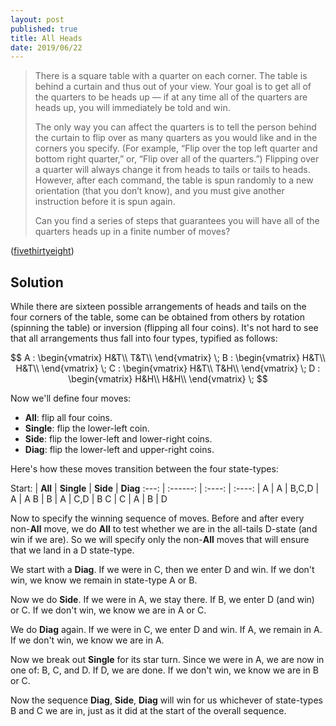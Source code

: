 ```yaml
---
layout: post
published: true
title: All Heads
date: 2019/06/22
---
```


>There is a square table with a quarter on each corner. The table is behind a curtain and thus out of your view. Your goal is to get all of the quarters to be heads up — if at any time all of the quarters are heads up, you will immediately be told and win.
>
>The only way you can affect the quarters is to tell the person behind the curtain to flip over as many quarters as you would like and in the corners you specify. (For example, “Flip over the top left quarter and bottom right quarter,” or, “Flip over all of the quarters.”) Flipping over a quarter will always change it from heads to tails or tails to heads. However, after each command, the table is spun randomly to a new orientation (that you don’t know), and you must give another instruction before it is spun again.
>
>Can you find a series of steps that guarantees you will have all of the quarters heads up in a finite number of moves?

<!--more-->

([fivethirtyeight](https://fivethirtyeight.com/features/i-would-walk-500-miles-and-i-would-riddle-500-more/))


## Solution

While there are sixteen possible arrangements of heads and tails on the four corners of the table, some can be obtained from others by rotation (spinning the table) or inversion (flipping all four coins).  It's not hard to see that all arrangements thus fall into four types, typified as follows:

$$ A : \begin{vmatrix}
H&T\\
T&T\\
\end{vmatrix} 
\;
B : \begin{vmatrix}
H&T\\
H&T\\
\end{vmatrix} 
\;
C : \begin{vmatrix}
H&T\\
T&H\\
\end{vmatrix} 
\;
D : \begin{vmatrix}
H&H\\
H&H\\
\end{vmatrix} 
\;
$$

Now we'll define four moves:
 - **All**: flip all four coins.
 - **Single**: flip the lower-left coin.
 - **Side**: flip the lower-left and lower-right coins.
 - **Diag**: flip the lower-left and upper-right coins.

Here's how these moves transition between the four state-types:


 Start: | **All** | **Single** | **Side** | **Diag**
 :---: | :------: | :----: | :----: |
 A | A | B,C,D | A | A 
 B | B | A | C,D | B 
 C | C | A | B | D 

Now to specify the winning sequence of moves. Before and after every non-**All** move, we do **All** to test whether we are in the all-tails D-state (and win if we are). So we will specify only the non-**All** moves that will ensure that we land in a D state-type.

We start with a **Diag**. If we were in C, then we enter D and win. If we don't win, we know we remain in state-type A or B.

Now we do **Side**. If we were in A, we stay there. If B, we enter D (and win) or C. If we don't win, we know we are in A or C.

We do **Diag** again.  If we were in C, we enter D and win.  If A, we remain in A. If we don't win, we know we are in A.

Now we break out **Single** for its star turn. Since we were in A, we are now in one of: B, C, and D.  If D, we are done.  If we don't win, we know we are in B or C.

Now the sequence **Diag**, **Side**, **Diag** will win for us whichever of state-types B and C we are in, just as it did at the start of the overall sequence.

<br>
